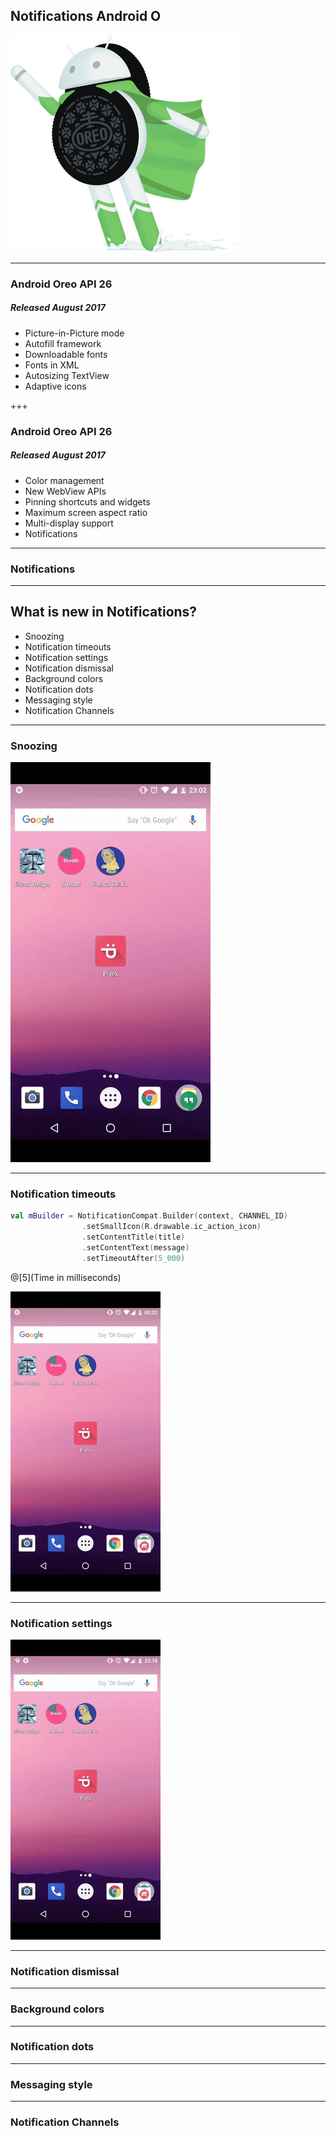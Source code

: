 ## Notifications Android O

![Image-Absolute](assets/android-oreo.png)

---
### Android Oreo API 26 
##### Released August 2017

- Picture-in-Picture mode 
- Autofill framework 
- Downloadable fonts 
- Fonts in XML 
- Autosizing TextView 
- Adaptive icons 

+++
### Android Oreo API 26
##### Released August 2017

- Color management 
- New WebView APIs 
- Pinning shortcuts and widgets 
- Maximum screen aspect ratio 
- Multi-display support 
- Notifications 

---
### Notifications

---
## What is new in Notifications? 
- Snoozing
- Notification timeouts
- Notification settings
- Notification dismissal
- Background colors
- Notification dots
- Messaging style
- Notification Channels

---
### Snoozing
![Image-Absolute](assets/snoozing.gif)

---
### Notification timeouts
```kotlin
val mBuilder = NotificationCompat.Builder(context, CHANNEL_ID)
                .setSmallIcon(R.drawable.ic_action_icon)
                .setContentTitle(title)
                .setContentText(message)
                .setTimeoutAfter(5_000)              
```

@[5](Time in milliseconds)

![Image-Absolute](assets/timeout.gif)

---
### Notification settings
![Image-Absolute](assets/notification_categories.gif)

---
### Notification dismissal

---
### Background colors

---
### Notification dots

---
### Messaging style

---
### Notification Channels